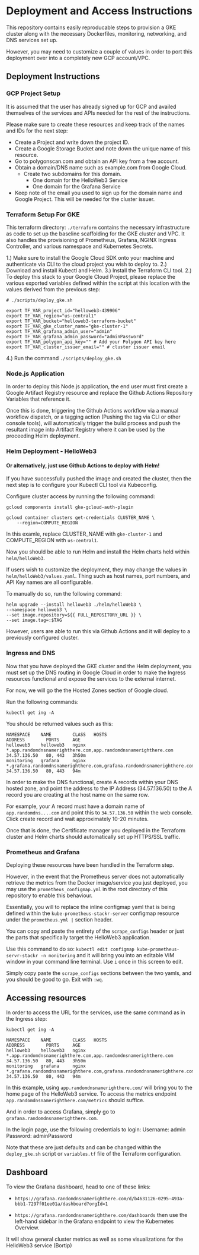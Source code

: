 # Deployment and Access Instructions

This repository contains easily reproducable steps to provision
a GKE cluster along with the necessary Dockerfiles, monitoring, networking,
and DNS services set up.

However, you may need to customize a couple of values in order to port this
deployment over into a completely new GCP account/VPC.

## Deployment Instructions

### GCP Project Setup
It is assumed that the user has already signed up for GCP and availed themselves of the services
and APIs needed for the rest of the instructions.

Please make sure to create these resources and keep track of the names and IDs for the next step:
- Create a Project and write down the project ID.
- Create a Google Storage Bucket and note down the unique name of this resource.
- Go to polygonscan.com and obtain an API key from a free account. 
- Obtain a domain/DNS name such as example.com from Google Cloud.
    - Create two subdomains for this domain. 
        - One domain for the HelloWeb3 Service
        - One domain for the Grafana Service
- Keep note of the email you used to sign up for the domain name and Google Project. This will
be needed for the cluster issuer.

### Terraform Setup For GKE
This terraform directory: `./terraform` contains the necessary infrastructure as code
to set up the baseline scaffolding for the GKE cluster and VPC. It also handles the 
provisioning of Prometheus, Grafana, NGINX Ingress Controller, and various namespace
and Kubernetes Secrets.

1.) Make sure to install the Google Cloud SDK onto your machine and authenticate via CLI
to the cloud project you wish to deploy to.
2.) Download and install Kubectl and Helm.
3.) Install the Terraform CLI tool.
2.) To deploy this stack to your Google Cloud Project, please replace the various exported
variables defined within the script at this location with the values derived from
the previous step:

```
# ./scripts/deploy_gke.sh

export TF_VAR_project_id="helloweb3-439906"
export TF_VAR_region="us-central1"
export TF_VAR_bucket="helloweb3-terraform-bucket"
export TF_VAR_gke_cluster_name="gke-cluster-1"
export TF_VAR_grafana_admin_user="admin"
export TF_VAR_grafana_admin_password="adminPassword"
export TF_VAR_polygon_api_key="" # Add your Polygon API key here
export TF_VAR_cluster_issuer_email="" # cluster issuer email
```

4.) Run the command `./scripts/deploy_gke.sh`

### Node.js Application
In order to deploy this Node.js application, the end user must first create a Google
Artifact Registry resource and replace the Github Actions Repository Variables that reference it.

Once this is done, triggering the Github Actions workflow via a manual workflow dispatch, or a tagging
action (Pushing the tag via CLI or other console tools), will automatically trigger the build
process and push the resultant image into Artifact Registry where it can be used by the 
proceeding Helm deployment.

### Helm Deployment - HelloWeb3

#### Or alternatively, just use Github Actions to deploy with Helm!

If you have successfully pushed the image and created the cluster, then the next step is to configure
your Kubectl CLI tool via Kubeconfig.

Configure cluster access by running the following command:
```
gcloud components install gke-gcloud-auth-plugin

gcloud container clusters get-credentials CLUSTER_NAME \
    --region=COMPUTE_REGION
```

In this examle, replace CLUSTER_NAME with `gke-cluster-1` and COMPUTE_REGION with `us-central1`.

Now you should be able to run Helm and install the Helm charts held within `helm/helloWeb3`.

If users wish to customize the deployment, they may change the values in `helm/helloWeb3/values.yaml`.
Thing such as host names, port numbers, and API Key names are all configurable.

To manually do so, run the following command:
```
helm upgrade --install helloweb3 ./helm/helloWeb3 \
--namespace helloweb3 \
--set image.repository=${{ FULL_REPOSITORY_URL }} \
--set image.tag=:$TAG
```

However, users are able to run this via Github Actions and it will deploy to a previously configured
cluster.

### Ingress and DNS
Now that you have deployed the GKE cluster and the Helm deployment, you must set up the DNS routing
in Google Cloud in order to make the Ingress resources functional and expose the services to the
external internet.

For now, we will go the the Hosted Zones section of Google cloud.

Run the following commands:
```
kubectl get ing -A
```

You should be returned values such as this:
```
NAMESPACE    NAME        CLASS   HOSTS                                                                     ADDRESS        PORTS     AGE
helloweb3    helloweb3   nginx   *.app.randomdnsnamerighthere.com,app.randomdnsnamerighthere.com           34.57.136.50   80, 443   3h50m
monitoring   grafana     nginx   *.grafana.randomdnsnamerighthere.com,grafana.randomdnsnamerighthere.com   34.57.136.50   80, 443   94m
```

In order to make the DNS functional, create A records within your DNS hosted zone, and point the address to the IP Address (34.57.136.50)
to the A record you are creating at the host name on the same row.

For example, your A record must have a domain name of `app.randomdns....com` and point this to `34.57.136.50` within the web console. 
Click create record and wait approximately 10-20 minutes. 

Once that is done, the Certificate manager you deployed in the Terraform cluster and Helm charts should automatically set up HTTPS/SSL
traffic.

### Prometheus and Grafana
Deploying these resources have been handled in the Terraform step.

However, in the event that the Prometheus server does not automatically retrieve the metrics from the Docker image/service you just deployed, 
you may use the `prometheus_configmap.yml` in the root directory of this repository to enable this behaviour. 

Essentially, you will to replace the inline configmap yaml that is being defined within the `kube-prometheus-stackr-server` configmap resource
under the `prometheus.yml |` section header.

You can copy and paste the entirety of the `scrape_configs` header or just the parts that specifically target the HelloWeb3 application.

Use this command to do so:
`kubectl edit configmap kube-prometheus-servr-stackr -n monitoring` and it will bring you into an editable VIM window in your command line 
terminal. Use `i` once in this screen to edit.

Simply copy paste the `scrape_configs` sections between the two yamls, and you should be good to go. Exit with `:wq`.
## Accessing resources
In order to access the URL for the services, use the same command as in the Ingress step:
```
kubectl get ing -A
```
```
NAMESPACE    NAME        CLASS   HOSTS                                                                     ADDRESS        PORTS     AGE
helloweb3    helloweb3   nginx   *.app.randomdnsnamerighthere.com,app.randomdnsnamerighthere.com           34.57.136.50   80, 443   3h50m
monitoring   grafana     nginx   *.grafana.randomdnsnamerighthere.com,grafana.randomdnsnamerighthere.com   34.57.136.50   80, 443   94m
```

In this example, using `app.randomdnsnamerighthere.com/` will bring you to the home page of the HelloWeb3 service.
To access the metrics endpoint `app.randomdnsnamerighthere.com/metrics` should suffice.

And in order to access Grafana, simply go to `grafana.randomdnsnamerighthere.com`.

In the login page, use the following credentials to login:
Username: admin
Password: adminPassword

Note that these are just defaults and can be changed within the `deploy_gke.sh` script or `variables.tf` file of the Terraform configuration.

## Dashboard
To view the Grafana dashboard, head to one of these links:
- `https://grafana.randomdnsnamerighthere.com/d/b4631126-0295-493a-bbb1-7297f01ee01a/dashboard?orgId=1`


- `https://grafana.randomdnsnamerighthere.com/dashboards` then use the left-hand sidebar in the Grafana endpoint to view the Kubernetes Overview.



It will show general cluster metrics as well as some visualizations for the HelloWeb3 service (Bortip)


